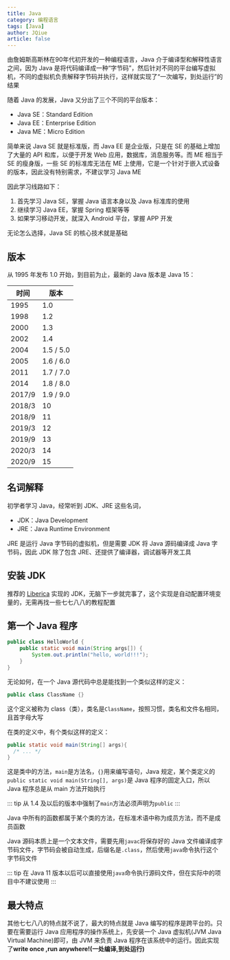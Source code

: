 ```yaml
---
title: Java
category: 编程语言
tags: [Java]
author: JQiue
article: false
---
```


由詹姆斯高斯林在90年代初开发的一种编程语言，Java 介于编译型和解释性语言之间，因为 Java 是将代码编译成一种“字节码”，然后针对不同的平台编写虚拟机，不同的虚拟机负责解释字节码并执行，这样就实现了“一次编写，到处运行”的结果

随着 Java 的发展，Java 又分出了三个不同的平台版本：

+ Java SE：Standard Edition
+ Java EE：Enterprise Edition
+ Java ME：Micro Edition

简单来说 Java SE 就是标准版，而 Java EE 是企业版，只是在 SE 的基础上增加了大量的 API 和库，以便于开发 Web 应用，数据库，消息服务等。而 ME 相当于 SE 的瘦身版，一些 SE 的标准库无法在 ME 上使用，它是一个针对于嵌入式设备的版本，因此没有特别需求，不建议学习 Java ME

因此学习线路如下：

1. 首先学习 Java SE，掌握 Java 语言本身以及 Java 标准库的使用
2. 继续学习 Java EE，掌握 Spring 框架等等
3. 如果学习移动开发，就深入 Android 平台，掌握 APP 开发

无论怎么选择，Java SE 的核心技术就是基础

## 版本

从 1995 年发布 1.0 开始，到目前为止，最新的 Java 版本是 Java 15：

时间|版本
---|---
1995|1.0
1998|1.2
2000|1.3
2002|1.4
2004|1.5 / 5.0
2005|1.6 / 6.0
2011|1.7 / 7.0
2014|1.8 / 8.0
2017/9|1.9 / 9.0
2018/3|10
2018/9|11
2019/3|12
2019/9|13
2020/3|14
2020/9|15

## 名词解释

初学者学习 Java，经常听到 JDK、JRE 这些名词，

+ JDK：Java Development
+ JRE：Java Runtime Environment

JRE 是运行 Java 字节码的虚拟机，但是需要 JDK 将 Java 源码编译成 Java 字节码，因此 JDK 除了包含 JRE、还提供了编译器，调试器等开发工具

## 安装 JDK

推荐的 [Liberica](https://bell-sw.com/pages/downloads/#/java-11-lts) 实现的 JDK，无脑下一步就完事了，这个实现是自动配置环境变量的，无需再找一些七七八八的教程配置

## 第一个 Java 程序

```java
public class HelloWorld {
    public static void main(String args[]) {
        System.out.println("hello, world!!!");
    }
}
```

无论如何，在一个 Java 源代码中总是能找到一个类似这样的定义：

```java
public class ClassName {}
```

这个定义被称为 class（类），类名是`ClassName`，按照习惯，类名和文件名相同，且首字母大写

在类的定义中，有个类似这样的定义：

```java
public static void main(String[] args){
  /* ... */
}
```

这是类中的方法，`main`是方法名，`{}`用来编写语句，Java 规定，某个类定义的`public static void main(String[], args)`是 Java 程序的固定入口，所以 Java 程序总是从 main 方法开始执行

::: tip
从 1.4 及以后的版本中强制了`main`方法必须声明为`public`
:::

Java 中所有的函数都属于某个类的方法，在标准术语中称为成员方法，而不是成员函数

Java 源码本质上是一个文本文件，需要先用`javac`将保存好的 Java 文件编译成字节码文件，字节码会被自动生成，后缀名是`.class`，然后使用`java`命令执行这个字节码文件

::: tip
在 Java 11 版本以后可以直接使用`java`命令执行源码文件，但在实际中的项目中不建议使用
:::

## 最大特点

其他七七八八的特点就不说了，最大的特点就是 Java 编写的程序是跨平台的。只要在需要运行 Java 应用程序的操作系统上，先安装一个 Java 虚拟机(JVM Java Virtual Machine)即可，由 JVM 来负责 Java 程序在该系统中的运行。因此实现了**write once ,run anywhere!(一处编译,到处运行)**
